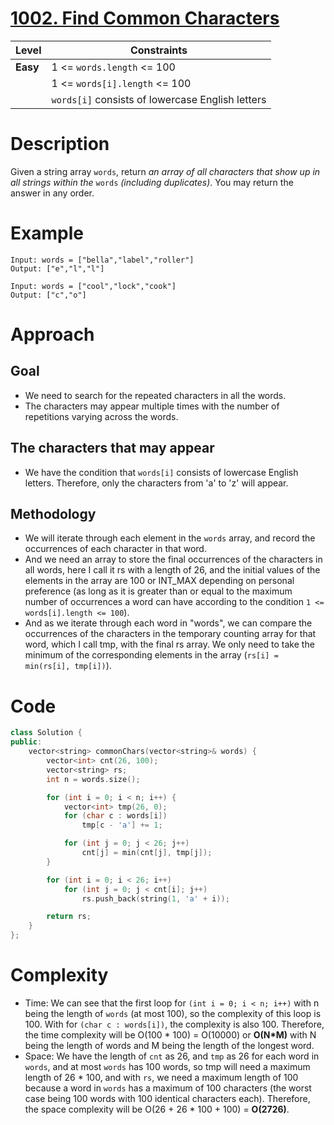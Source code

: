 # [1002. Find Common Characters](https://leetcode.com/problems/find-common-characters/description/)

|Level|Constraints|
|------|----------|
|**Easy**|1 <= `words.length` <= 100|
||1 <= `words[i].length` <= 100|
||`words[i]` consists of lowercase English letters|

# Description
Given a string array `words`, return *an array of all characters that show up in all strings within the* `words` *(including duplicates)*. You may return the answer in any order.

# Example
```
Input: words = ["bella","label","roller"]
Output: ["e","l","l"]
```
```
Input: words = ["cool","lock","cook"]
Output: ["c","o"]
```

# Approach
## Goal
- We need to search for the repeated characters in all the words.
- The characters may appear multiple times with the number of repetitions varying across the words.

## The characters that may appear
- We have the condition that `words[i]` consists of lowercase English letters. Therefore, only the characters from 'a' to 'z' will appear.

## Methodology
- We will iterate through each element in the `words` array, and record the occurrences of each character in that word.
- And we need an array to store the final occurrences of the characters in all words, here I call it rs with a length of 26, and the initial values of the elements in the array are 100 or INT_MAX depending on personal preference (as long as it is greater than or equal to the maximum number of occurrences a word can have according to the condition `1 <= words[i].length <= 100`).
- And as we iterate through each word in "words", we can compare the occurrences of the characters in the temporary counting array for that word, which I call tmp, with the final rs array. We only need to take the minimum of the corresponding elements in the array (`rs[i] = min(rs[i], tmp[i])`).

# Code
```C++
class Solution {
public:
    vector<string> commonChars(vector<string>& words) {
        vector<int> cnt(26, 100);
        vector<string> rs;
        int n = words.size();

        for (int i = 0; i < n; i++) {
            vector<int> tmp(26, 0);
            for (char c : words[i])
                tmp[c - 'a'] += 1;

            for (int j = 0; j < 26; j++)
                cnt[j] = min(cnt[j], tmp[j]);
        }

        for (int i = 0; i < 26; i++)
            for (int j = 0; j < cnt[i]; j++)
                rs.push_back(string(1, 'a' + i));

        return rs;
    }
};
```

# Complexity
- Time: We can see that the first loop for `(int i = 0; i < n; i++)` with n being the length of `words` (at most 100), so the complexity of this loop is 100. With for `(char c : words[i])`, the complexity is also 100. Therefore, the time complexity will be O(100 * 100) = O(10000) or **O(N*M)** with N being the length of words and M being the length of the longest word.
- Space: We have the length of `cnt` as 26, and `tmp` as 26 for each word in `words`, and at most `words` has 100 words, so tmp will need a maximum length of 26 * 100, and with `rs`, we need a maximum length of 100 because a word in `words` has a maximum of 100 characters (the worst case being 100 words with 100 identical characters each). Therefore, the space complexity will be O(26 + 26 * 100 + 100) = **O(2726)**.